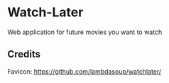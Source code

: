 # Watch-Later

Web application for future movies you want to watch

## Credits

Favicon: https://github.com/lambdasoup/watchlater/
